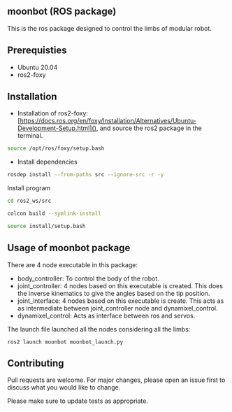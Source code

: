 ## moonbot (ROS package)

This is the ros package designed to control the limbs of modular robot.

## Prerequisties
* Ubuntu 20.04
* ros2-foxy

## Installation
* Installation of ros2-foxy: [https://docs.ros.org/en/foxy/Installation/Alternatives/Ubuntu-Development-Setup.html](), and source the ros2 package in the terminal.
```bash
source /opt/ros/foxy/setup.bash
```

* Install dependencies
```bash
rosdep install --from-paths src --ignore-src -r -y
```
Install program
```bash
cd ros2_ws/src

colcon build --symlink-install

source install/setup.bash
```


## Usage of moonbot package

There are 4 node executable in this package:
- body\_controller: To control the body of the robot.
- joint\_controller: 4 nodes based on this executable is created. This does the inverse kinematics to give the angles based on the tip position.
- joint\_interface: 4 nodes based on this executable is create. This acts as as intermediate between joint\_controller node and dynamixel\_control.
- dynamixel\_control: Acts as interface between ros and servos. 

The launch file launched all the nodes considering all the limbs:
```
ros2 launch moonbot moonbot_launch.py
```


## Contributing

Pull requests are welcome. For major changes, please open an issue first
to discuss what you would like to change.

Please make sure to update tests as appropriate.
